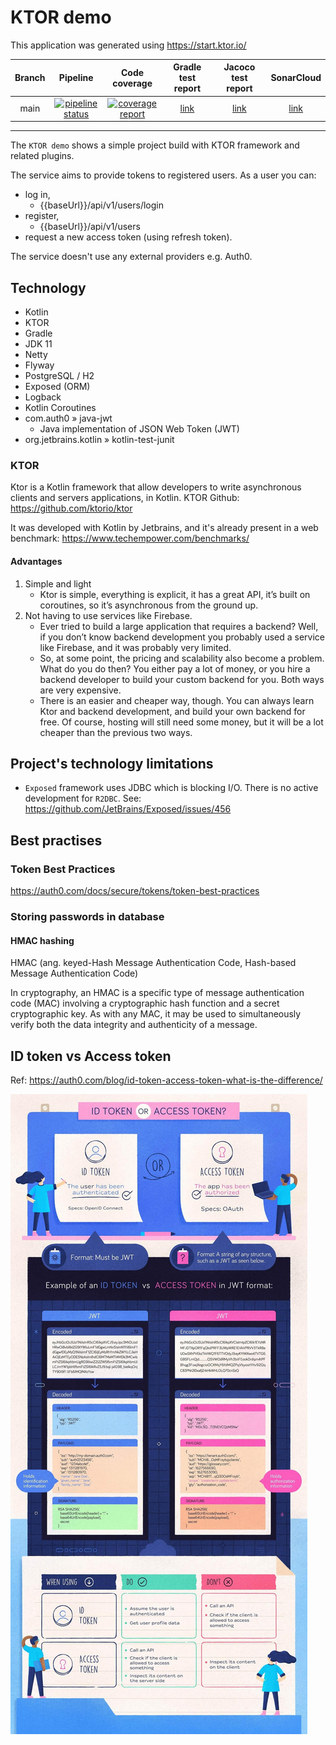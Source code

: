 # KTOR demo

This application was generated using https://start.ktor.io/

| Branch |                                                                               Pipeline                                                                               |                                                                            Code coverage                                                                             |                                 Gradle test report                                 |                                 Jacoco test report                                 |                                 SonarCloud                                 |
|:------:|:--------------------------------------------------------------------------------------------------------------------------------------------------------------------:|:--------------------------------------------------------------------------------------------------------------------------------------------------------------------:|:----------------------------------------------------------------------------------:|:----------------------------------------------------------------------------------:|:--------------------------------------------------------------------------:|
|  main  | [![pipeline status](https://gitlab.com/ShowMeYourCodeYouTube/ktor-demo/badges/main/pipeline.svg)](https://gitlab.com/ShowMeYourCodeYouTube/ktor-demo/-/commits/main) | [![coverage report](https://gitlab.com/ShowMeYourCodeYouTube/ktor-demo/badges/main/coverage.svg)](https://gitlab.com/ShowMeYourCodeYouTube/ktor-demo/-/commits/main) | [link](https://showmeyourcodeyoutube.gitlab.io/ktor-demo/gradle-report/index.html) | [link](https://showmeyourcodeyoutube.gitlab.io/ktor-demo/jacoco-report/index.html) | [link](https://sonarcloud.io/organizations/showmeyourcodeyoutube/projects) |

---

The `KTOR demo` shows a simple project build with KTOR framework and related plugins.

The service aims to provide tokens to registered users. As a user you can:
- log in,
  - {{baseUrl}}/api/v1/users/login
- register,
  - {{baseUrl}}/api/v1/users
- request a new access token (using refresh token).

The service doesn't use any external providers e.g. Auth0.

## Technology

- Kotlin
- KTOR
- Gradle
- JDK 11
- Netty
- Flyway
- PostgreSQL / H2
- Exposed (ORM)
- Logback
- Kotlin Coroutines
- com.auth0 » java-jwt
  - Java implementation of JSON Web Token (JWT)
- org.jetbrains.kotlin » kotlin-test-junit

### KTOR

Ktor is a Kotlin framework that allow developers to write asynchronous clients and servers applications, in Kotlin. KTOR Github: https://github.com/ktorio/ktor

It was developed with Kotlin by Jetbrains, and it's already present in a web benchmark: https://www.techempower.com/benchmarks/

#### Advantages

1. Simple and light
    - Ktor is simple, everything is explicit, it has a great API, it’s built on coroutines, so it’s asynchronous from the ground up.
2. Not having to use services like Firebase.
    - Ever tried to build a large application that requires a backend? Well, if you don’t know backend development you probably used a service like Firebase, and it was probably very limited.
    - So, at some point, the pricing and scalability also become a problem. What do you do then? You either pay a lot of money, or you hire a backend developer to build your custom backend for you. Both ways are very expensive.
    - There is an easier and cheaper way, though. You can always learn Ktor and backend development, and build your own backend for free. Of course, hosting will still need some money, but it will be a lot cheaper than the previous two ways.

## Project's technology limitations

- `Exposed` framework uses JDBC which is blocking I/O. There is no active development for `R2DBC`. See: https://github.com/JetBrains/Exposed/issues/456

## Best practises

### Token Best Practices

https://auth0.com/docs/secure/tokens/token-best-practices

### Storing passwords in database

#### HMAC hashing

HMAC (ang. keyed-Hash Message Authentication Code, Hash-based Message Authentication Code)

In cryptography, an HMAC is a specific type of message authentication code (MAC) involving a cryptographic hash function and a secret cryptographic key. As with any MAC, it may be used to simultaneously verify both the data integrity and authenticity of a message.

## ID token vs Access token

Ref: https://auth0.com/blog/id-token-access-token-what-is-the-difference/

![ID TOKEN vs ACCESS TOKEN](docs/id-token-vs-access-token.jpg)
